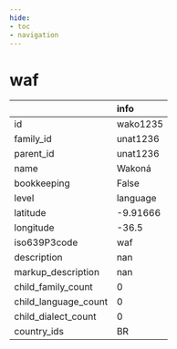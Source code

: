 ```yaml
---
hide:
- toc
- navigation
---
```

# waf
|                      | info     |
|:---------------------|:---------|
| id                   | wako1235 |
| family_id            | unat1236 |
| parent_id            | unat1236 |
| name                 | Wakoná   |
| bookkeeping          | False    |
| level                | language |
| latitude             | -9.91666 |
| longitude            | -36.5    |
| iso639P3code         | waf      |
| description          | nan      |
| markup_description   | nan      |
| child_family_count   | 0        |
| child_language_count | 0        |
| child_dialect_count  | 0        |
| country_ids          | BR       |